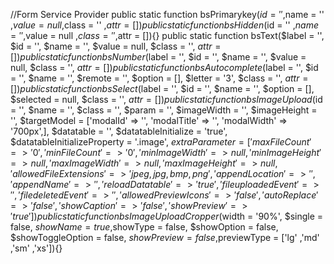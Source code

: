 //Form Service Provider
public static function bsPrimarykey($id = '' ,$name = '' ,$value = null ,$class = '' ,$attr = []){}
public static function bsHidden($id = '' ,$name = '' ,$value = null ,$class = '' ,$attr = []){}
public static function bsText($label = '', $id = '', $name =  '', $value = null, $class = '', $attr = []){}
public static function bsNumber($label = '', $id = '', $name =  '', $value = null, $class = '', $attr = []){}
public static function bsAutocomplete($label = '', $id = '', $name = '', $remote = '', $option = [], $letter = '3', $class  = '', $attr   = []){}
public static function bsSelect($label = '', $id = '', $name = '', $option = [], $selected = null, $class = '', $attr = []){}
public static function bsImageUpload($id = '', $name = '', $class = '', $param = '', $imageWidth = '', $imageHeight = '', $targetModel =  ['modalId' => '', 'modalTitle' => '', 'modalWidth' => '700px',], $datatable = '', $datatableInitialize = 'true', $datatableInitializeProperty = '.image', $extraParameter = ['maxFileCount' => '0', 'minFileCount' => '0', 'minImageWidth' => null, 'minImageHeight' => null, 'maxImageWidth' => null, 'maxImageHeight' => null, 'allowedFileExtensions' => 'jpeg,jpg,bmp,png' ,'appendLocation' => '' ,'appendName' => '' , 'reloadDatatable' => 'true' ,'fileuploadedEvent' => '' ,'filedeletedEvent' => '' ,'allowedPreviewIcons' => 'false' ,'autoReplace' => 'false' ,'showCaption' => 'false' ,'showPreview' => 'true']){}
public static function bsImageUploadCropper($width = '90%', $single = false, $showName = true ,$showType = false, $showOption = false, $showToggleOption = false, $showPreview = false ,$previewType = ['lg' ,'md' ,'sm' ,'xs']){}
